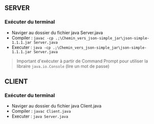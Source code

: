 ## SERVER

### Exécuter du terminal
- Naviger au dossier du fichier java Server.java
- Compiler : 
` javac -cp .;\Chemin_vers_json-simple_jar\json-simple-1.1.1.jar Server.java `
- Executer : ` java -cp .;\Chemin_vers_json-simple_jar\json-simple-1.1.1.jar Server.java `
> Important d'exécuter à partir de Command Prompt pour utiliser la libraire `java.io.Console` (lire un mot de passe)

## CLIENT

### Exécuter du terminal
- Naviger au dossier du fichier java Client.java
- Compiler : 
` javac Client.java `
- Executer : ` java Server.java `

